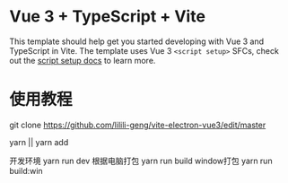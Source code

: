 # Vue 3 + TypeScript + Vite

This template should help get you started developing with Vue 3 and TypeScript in Vite. The template uses Vue 3 `<script setup>` SFCs, check out the [script setup docs](https://v3.vuejs.org/api/sfc-script-setup.html#sfc-script-setup) to learn more.

# 使用教程

git clone https://github.com/lilili-geng/vite-electron-vue3/edit/master

yarn || yarn add 

开发环境 yarn run dev
根据电脑打包 yarn run build 
window打包 yarn run build:win
